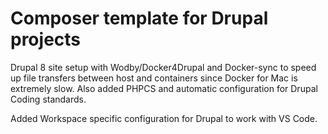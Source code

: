 # Composer template for Drupal projects

Drupal 8 site setup with Wodby/Docker4Drupal and Docker-sync to speed up file transfers between host and containers since Docker for Mac is extremely slow. Also added PHPCS and automatic configuration for Drupal Coding standards.

Added Workspace specific configuration for Drupal to work with VS Code.
